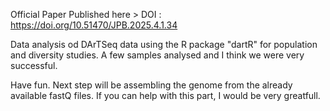 Official Paper Published here > DOI : https://doi.org/10.51470/JPB.2025.4.1.34

Data analysis od DArTSeq data using the R package "dartR" for population and diversity studies. 
A few samples analysed and I think we were very successful.

Have fun.
Next step will be assembling the genome from the already available fastQ files. If you can help with this part, I would be very greatfull.

